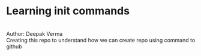 # Learning init commands
<br>
Author: Deepak Verma
<br>
Creating this repo to understand how we can create repo using command to github